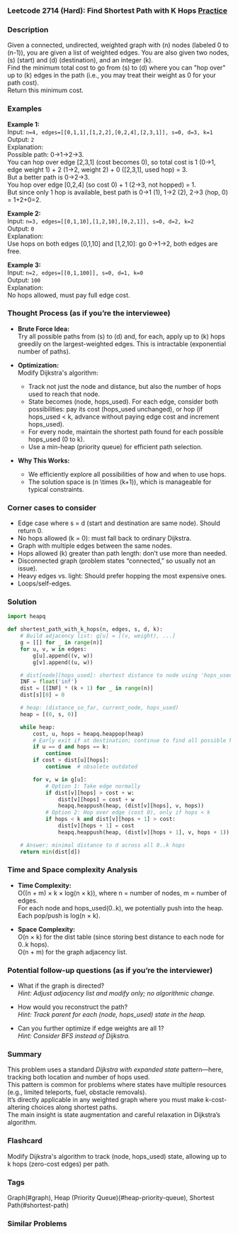 ### Leetcode 2714 (Hard): Find Shortest Path with K Hops [Practice](https://leetcode.com/problems/find-shortest-path-with-k-hops)

### Description  
Given a connected, undirected, weighted graph with \(n\) nodes (labeled 0 to \(n-1\)), you are given a list of weighted edges. You are also given two nodes, \(s\) (start) and \(d\) (destination), and an integer \(k\).  
Find the minimum total cost to go from \(s\) to \(d\) where you can "hop over" up to \(k\) edges in the path (i.e., you may treat their weight as 0 for your path cost).  
Return this minimum cost.

### Examples  

**Example 1:**  
Input: `n=4, edges=[[0,1,1],[1,2,2],[0,2,4],[2,3,1]], s=0, d=3, k=1`  
Output: `2`  
Explanation:  
Possible path: 0→1→2→3.  
You can hop over edge [2,3,1] (cost becomes 0), so total cost is 1 (0→1, edge weight 1) + 2 (1→2, weight 2) + 0 ([2,3,1], used hop) = 3.  
But a better path is 0→2→3.  
You hop over edge [0,2,4] (so cost 0) + 1 (2→3, not hopped) = 1.  
But since only 1 hop is available, best path is 0→1 (1), 1→2 (2), 2→3 (hop, 0) = 1+2+0=2.

**Example 2:**  
Input: `n=3, edges=[[0,1,10],[1,2,10],[0,2,1]], s=0, d=2, k=2`  
Output: `0`  
Explanation:  
Use hops on both edges [0,1,10] and [1,2,10]: go 0→1→2, both edges are free.

**Example 3:**  
Input: `n=2, edges=[[0,1,100]], s=0, d=1, k=0`  
Output: `100`  
Explanation:  
No hops allowed, must pay full edge cost.

### Thought Process (as if you’re the interviewee)  

- **Brute Force Idea:**  
  Try all possible paths from \(s\) to \(d\) and, for each, apply up to \(k\) hops greedily on the largest-weighted edges. This is intractable (exponential number of paths).

- **Optimization:**  
  Modify Dijkstra's algorithm:  
  - Track not just the node and distance, but also the number of hops used to reach that node.
  - State becomes (node, hops_used). For each edge, consider both possibilities: pay its cost (hops_used unchanged), or hop (if hops_used < k, advance without paying edge cost and increment hops_used).
  - For every node, maintain the shortest path found for each possible hops_used (0 to k).
  - Use a min-heap (priority queue) for efficient path selection.

- **Why This Works:**  
  - We efficiently explore all possibilities of how and when to use hops.
  - The solution space is \(n \times (k+1)\), which is manageable for typical constraints.

### Corner cases to consider  
- Edge case where s = d (start and destination are same node). Should return 0.
- No hops allowed (k = 0): must fall back to ordinary Dijkstra.
- Graph with multiple edges between the same nodes.
- Hops allowed \(k\) greater than path length: don’t use more than needed.
- Disconnected graph (problem states “connected,” so usually not an issue).
- Heavy edges vs. light: Should prefer hopping the most expensive ones.
- Loops/self-edges.

### Solution

```python
import heapq

def shortest_path_with_k_hops(n, edges, s, d, k):
    # Build adjacency list: g[u] = [(v, weight), ...]
    g = [[] for _ in range(n)]
    for u, v, w in edges:
        g[u].append((v, w))
        g[v].append((u, w))

    # dist[node][hops_used]: shortest distance to node using 'hops_used' hops
    INF = float('inf')
    dist = [[INF] * (k + 1) for _ in range(n)]
    dist[s][0] = 0

    # heap: (distance_so_far, current_node, hops_used)
    heap = [(0, s, 0)]

    while heap:
        cost, u, hops = heapq.heappop(heap)
        # Early exit if at destination; continue to find all possible hops
        if u == d and hops == k:
            continue
        if cost > dist[u][hops]:
            continue  # obsolete outdated

        for v, w in g[u]:
            # Option 1: Take edge normally
            if dist[v][hops] > cost + w:
                dist[v][hops] = cost + w
                heapq.heappush(heap, (dist[v][hops], v, hops))
            # Option 2: Hop over edge (cost 0), only if hops < k
            if hops < k and dist[v][hops + 1] > cost:
                dist[v][hops + 1] = cost
                heapq.heappush(heap, (dist[v][hops + 1], v, hops + 1))

    # Answer: minimal distance to d across all 0..k hops
    return min(dist[d])
```

### Time and Space complexity Analysis  

- **Time Complexity:**  
  O((n + m) × k × log(n × k)), where n = number of nodes, m = number of edges.  
  For each node and hops_used(0..k), we potentially push into the heap. Each pop/push is log(n × k).

- **Space Complexity:**  
  O(n × k) for the dist table (since storing best distance to each node for 0..k hops).  
  O(n + m) for the graph adjacency list.

### Potential follow-up questions (as if you’re the interviewer)  

- What if the graph is directed?  
  *Hint: Adjust adjacency list and modify only; no algorithmic change.*

- How would you reconstruct the path?  
  *Hint: Track parent for each (node, hops_used) state in the heap.*

- Can you further optimize if edge weights are all 1?  
  *Hint: Consider BFS instead of Dijkstra.*

### Summary
This problem uses a standard *Dijkstra with expanded state* pattern—here, tracking both location and number of hops used.  
This pattern is common for problems where states have multiple resources (e.g., limited teleports, fuel, obstacle removals).  
It’s directly applicable in any weighted graph where you must make k-cost-altering choices along shortest paths.  
The main insight is state augmentation and careful relaxation in Dijkstra’s algorithm.


### Flashcard
Modify Dijkstra's algorithm to track (node, hops_used) state, allowing up to k hops (zero-cost edges) per path.

### Tags
Graph(#graph), Heap (Priority Queue)(#heap-priority-queue), Shortest Path(#shortest-path)

### Similar Problems
